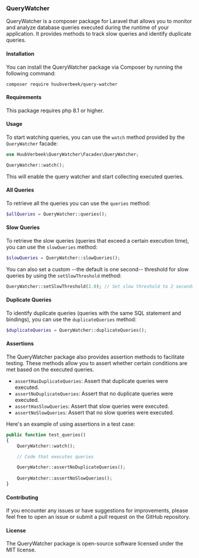 ### QueryWatcher
QueryWatcher is a composer package for Laravel that allows you to monitor and analyze database queries executed during the runtime of your application. It provides methods to track slow queries and identify duplicate queries.

#### Installation
You can install the QueryWatcher package via Composer by running the following command:

`composer require huubverbeek/query-watcher`

#### Requirements
This package requires php 8.1 or higher.

#### Usage
To start watching queries, you can use the `watch` method provided by the `QueryWatcher` facade:

```php
use HuubVerbeek\QueryWatcher\Facades\QueryWatcher;

QueryWatcher::watch();
```
This will enable the query watcher and start collecting executed queries.

#### All Queries
To retrieve all the queries you can use the `queries` method:

```php
$allQueries = QueryWatcher::queries();
```

#### Slow Queries
To retrieve the slow queries (queries that exceed a certain execution time), you can use the `slowQueries` method:

```php
$slowQueries = QueryWatcher::slowQueries();
```

You can also set a custom --the default is one second-- threshold for slow queries by using the `setSlowThreshold` method:

```php
QueryWatcher::setSlowThreshold(2.0); // Set slow threshold to 2 seconds

```
#### Duplicate Queries
To identify duplicate queries (queries with the same SQL statement and bindings), you can use the `duplicateQueries` method:

```php
$duplicateQueries = QueryWatcher::duplicateQueries();
```

#### Assertions
The QueryWatcher package also provides assertion methods to facilitate testing. These methods allow you to assert whether certain conditions are met based on the executed queries.

- `assertHasDuplicateQueries`: Assert that duplicate queries were executed.
- `assertNoDuplicateQueries`: Assert that no duplicate queries were executed.
- `assertHasSlowQueries`: Assert that slow queries were executed.
- `assertNoSlowQueries`: Assert that no slow queries were executed.

Here's an example of using assertions in a test case:

```php
public function test_queries()
{
    QueryWatcher::watch();

    // Code that executes queries

    QueryWatcher::assertNoDuplicateQueries();
    
    QueryWatcher::assertNoSlowQueries();
}
```

#### Contributing
If you encounter any issues or have suggestions for improvements, please feel free to open an issue or submit a pull request on the GitHub repository.

#### License
The QueryWatcher package is open-source software licensed under the MIT license.